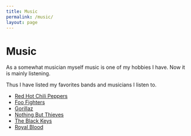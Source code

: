 ```yaml
---
title: Music
permalink: /music/
layout: page
---
```


# Music

As a somewhat musician myself music is one of my hobbies I have. Now it is mainly listening.

Thus I have listed my favorites bands and musicians I listen to.

- [Red Hot Chili Peppers](https://redhotchilipeppers.com/)
- [Foo Fighters](https://foofighters.com/)
- [Gorillaz](https://www.gorillaz.com/)
- [Nothing But Thieves](https://www.nbthieves.com/)
- [The Black Keys](https://theblackkeys.com/)
- [Royal Blood](https://www.royalbloodband.com/)